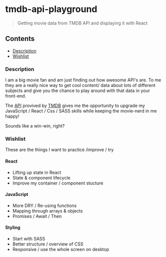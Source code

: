 # tmdb-api-playground
> Getting movie data from TMDB API and displaying it with React

## Contents
- [Description](#description)
- [Wishlist](#wishlist)

### Description
I am a big movie fan and am just finding out how awesome API's are. To me they are a really nice way to get cool content/ data about lots of different subjects and give you the chance to play around with that data in your front-end.

The [API](https://www.themoviedb.org/documentation/api) provived by [TMDB](https://www.themoviedb.org/) gives me the opportunity to upgrade my JavaScript / React / Css / SASS skills while keeping the movie-nerd in me happy!

Sounds like a win-win, right?

### Wishlist
These are the things I want to practice /improve / try

#### React
- Lifting up state in React
- State & component lifecycle
- Improve my container / component stucture

#### JavaScript
- More DRY / Re-using functions
- Mapping through arrays & objects
- Promises / Await / Then

#### Styling
- Start with SASS
- Better structure / overview of CSS
- Responsive / use the whole screen on desktop
